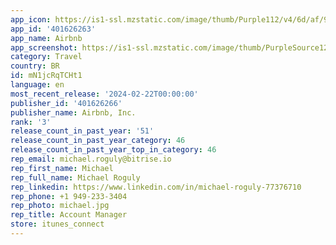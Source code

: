 ```yaml
---
app_icon: https://is1-ssl.mzstatic.com/image/thumb/Purple112/v4/6d/af/9a/6daf9a73-3d4b-2e1e-332a-9db4230b513b/AppIcon-0-0-1x_U007emarketing-0-7-0-0-0-85-220.png/1024x1024bb.png
app_id: '401626263'
app_name: Airbnb
app_screenshot: https://is1-ssl.mzstatic.com/image/thumb/PurpleSource126/v4/04/7c/5c/047c5c46-aba6-c37b-e56d-0e58fd1cfb83/fbf24a88-e0de-49a5-baa0-af2a62790411_A-iPhone-65-1_en-US.png/1242x2688bb.png
category: Travel
country: BR
id: mN1jcRqTCHt1
language: en
most_recent_release: '2024-02-22T00:00:00'
publisher_id: '401626266'
publisher_name: Airbnb, Inc.
rank: '3'
release_count_in_past_year: '51'
release_count_in_past_year_category: 46
release_count_in_past_year_top_in_category: 46
rep_email: michael.roguly@bitrise.io
rep_first_name: Michael
rep_full_name: Michael Roguly
rep_linkedin: https://www.linkedin.com/in/michael-roguly-77376710
rep_phone: +1 949-233-3404
rep_photo: michael.jpg
rep_title: Account Manager
store: itunes_connect
---
```

